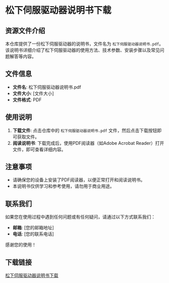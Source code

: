 # 松下伺服驱动器说明书下载

## 资源文件介绍

本仓库提供了一份松下伺服驱动器的说明书，文件名为 `松下伺服驱动器说明书.pdf`。该说明书详细介绍了松下伺服驱动器的使用方法、技术参数、安装步骤以及常见问题解答等内容。

## 文件信息

- **文件名**: 松下伺服驱动器说明书.pdf
- **文件大小**: [文件大小]
- **文件格式**: PDF

## 使用说明

1. **下载文件**: 点击仓库中的 `松下伺服驱动器说明书.pdf` 文件，然后点击下载按钮即可获取文件。
2. **阅读说明书**: 下载完成后，使用PDF阅读器（如Adobe Acrobat Reader）打开文件，即可查看详细内容。

## 注意事项

- 请确保您的设备上安装了PDF阅读器，以便正常打开和阅读说明书。
- 本说明书仅供学习和参考使用，请勿用于商业用途。

## 联系我们

如果您在使用过程中遇到任何问题或有任何疑问，请通过以下方式联系我们：

- **邮箱**: [您的邮箱地址]
- **电话**: [您的联系电话]

感谢您的使用！

## 下载链接

[松下伺服驱动器说明书下载](https://pan.quark.cn/s/bfb09ae5b048)